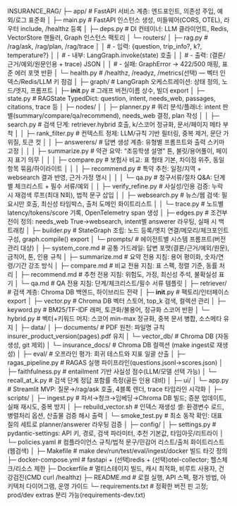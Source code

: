INSURANCE_RAG/
├─ app/                         # FastAPI 서비스 계층: 엔드포인트, 의존성 주입, 예외/로그 표준화
│  ├─ main.py                   # FastAPI 인스턴스 생성, 미들웨어(CORS, OTEL), 라우터 include, /healthz 등록
│  ├─ deps.py                   # DI 컨테이너: LLM 클라이언트, Redis, VectorStore 핸들러, Graph 인스턴스 팩토리
│  └─ routers/
│     ├─ rag.py                 # /rag/ask, /rag/plan, /rag/trace
│     │                         #  - 입력: {question, trip_info?, k?, temperature?}
│     │                         #  - 내부: LangGraph.invoke(state) 호출
│     │                         #  - 출력: (결론/근거/예외/원문인용 + trace) JSON
│     │                         #  - 실패: GraphError → 422/500 매핑, 표준 에러 포맷 반환
│     └─ health.py              # /healthz, /readyz, /metrics(선택) — 벡터 인덱스/Redis/LLM 키 점검
│
├─ graph/                       # LangGraph 오케스트레이션: 상태 정의, 노드/엣지, 프롬프트
│  ├─ __init__.py               # 그래프 버전/이름 상수, 빌더 export
│  ├─ state.py                  # RAGState TypedDict: question, intent, needs_web, passages, citations, trace 등
│  ├─ nodes/
│  │  ├─ planner.py             # 쿼리 분석/플래너: intent 판별(summary/compare/qa/recommend), needs_web 결정, plan 작성
│  │  ├─ search.py              # 검색 단계: retriever.hybrid 호출, k/스코어 정규화, 문서/페이지 메타 부착
│  │  ├─ rank_filter.py         # 컨텍스트 정제: LLM/규칙 기반 필터링, 중복 제거, 문단 가위질, 토큰 컷
│  │  ├─ answerers/             # 답변 생성 계층: 유형별 프롬프트와 출력 스키마 고정
│  │  │  ├─ summarize.py        # 약관 요약: “초등학생 설명” 톤, 불릿/용어풀이, 페이지 표기 의무
│  │  │  ├─ compare.py          # 보험사 비교: 표 형태 기본, 차이점 위주, 동일항목 묶음/하이라이트
│  │  │  ├─ recommend.py        # 특약 추천: 일정/지역 + websearch 결과 반영, 근거·가정 명시
│  │  │  └─ qa.py               # 청구서류/절차 Q&A: 단계별 체크리스트 + 필수 서류/예외
│  │  ├─ verify_refine.py       # 사실성/인용 검증: 누락 시 재검색 루프(최대 N회), 법적 문구 삽입
│  │  ├─ websearch.py           # 뉴스/웹 검색: 필요시만 호출, 최신성 타임박스, 출처 도메인 화이트리스트
│  │  └─ trace.py               # 노드별 latency/tokens/score 기록, OpenTelemetry span 생성
│  ├─ edges.py                  # 조건부 전이 정의: needs_web True→websearch, intent별 answerer 라우팅, 실패 시 백트래킹
│  ├─ builder.py                # StateGraph 조립: 노드 등록/엣지 연결/메모리/체크포인트 구성, graph.compile() export
│  └─ prompts/                  # 에이전트별 시스템 프롬프트(버전 관리 대상)
│     ├─ system_core.md         # 공통 가드레일: 답변 포맷(결론/근거/예외/원문), 금칙어, 톤, 인용 규칙
│     ├─ summarize.md           # 요약 전용 지침: 용어 평이화, 숫자/연령/기간 강조 방식
│     ├─ compare.md             # 비교 전용 지침: 표 스펙, 정렬 기준, 동률 처리
│     ├─ recommend.md           # 추천 전용 지침: 위험도, 가정, 최신성 주석, 불확실성 표기
│     └─ qa.md                  # QA 전용 지침: 단계/체크리스트/필수 서류 템플릿
│
├─ retriever/                   # 검색 계층: Chroma DB 백엔드, 하이브리드 전략
│  ├─ __init__.py               # 팩토리/인터페이스 export
│  ├─ vector.py                 # Chroma DB 벡터 스토어, top_k 검색, 컬렉션 관리
│  ├─ keyword.py                # BM25/TF-IDF 래퍼, 토큰화/불용어, 정규화 스코어 반환
│  └─ hybrid.py                 # 벡터+키워드 머지: 스코어 min-max 정규화, 중복 문서 병합, 소스메타 유지
│
├─ data/
│  ├─ documents/                # PDF 원천: 파일명 규칙 insurer_product_version(pages).pdf 유지
│  └─ vector_db/                # Chroma DB (자동 생성, git 제외)
│     └─ insurance_docs/        # Chroma DB 컬렉션 (make ingest로 재생성)
│
├─ eval/                        # 오프라인 평가: 회귀 테스트와 지표 일괄 산출
│  ├─ ragas_pipeline.py         # RAGAS 실행 파이프라인(questions.jsonl→scores.json)
│  ├─ faithfulness.py           # entailment 기반 사실성 점수(LLM/모델 선택 가능)
│  └─ recall_at_k.py            # 검색 단계 정답 포함률 측정(골든 인용 대비)
│
├─ ui/
│  └─ app.py                    # Streamlit MVP: 질문→/rag/ask 호출, 4블록 렌더, trace 타임라인 시각화
│
├─ scripts/
│  ├─ ingest.py                 # 파서→청크→임베딩→Chroma DB 빌드; 증분 업데이트, 실패 재시도, 중복 방지
│  ├─ rebuild_vector.sh         # 인덱스 재생성 셸: 환경변수 로드, 병렬처리 옵션, 산출물 검증 해시 출력
│  └─ smoke_test.py             # 최소 동작 확인: 대표 질의 세트로 planner/answerer 라우팅 검증
│
├─ config/
│  ├─ settings.py               # pydantic-settings: API 키, 경로, 검색 파라미터, 추천 기본값, 타임아웃/리트라이
│  └─ policies.yaml             # 컴플라이언스 규칙/법적 문구/민감어 리스트/출처 화이트리스트(웹검색)
│
├─ Makefile                     # make dev/run/test/eval/ingest/docker 빌드 타깃 정의
├─ docker-compose.yml           # fastapi + (선택)redis + (선택)otel-collector; 헬스체크/리소스 제한
├─ Dockerfile                   # 멀티스테이지 빌드, 캐시 최적화, 비루트 사용자, 건강검진(CMD curl /healthz)
├─ README.md                    # 로컬 실행, API 스펙, 평가 방법, 아키텍처 다이어그램, 운영 가이드
└─ requirements.txt             # 정확한 버전 핀 고정; prod/dev extras 분리 가능(requirements-dev.txt)
